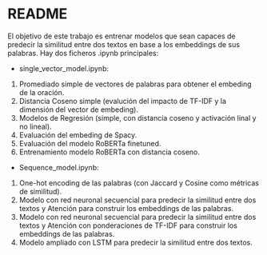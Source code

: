
# README

El objetivo de este trabajo es entrenar modelos que sean capaces de predecir la similitud entre dos textos en base a los embeddings de sus palabras. 
Hay dos ficheros .ipynb principales:

- single_vector_model.ipynb:
1. Promediado simple de vectores de palabras para obtener el embeding de la oración.
2. Distancia Coseno simple (evalución del impacto de TF-IDF y la dimensión del vector de embeding).
3. Modelos de Regresión (simple, con distancia coseno y activación linal y no lineal).
4. Evaluación del embeding de Spacy.
5. Evaluación del modelo RoBERTa finetuned.
6. Entrenamiento modelo RoBERTa con distancia coseno.

- Sequence_model.ipynb: 
1. One-hot encoding de las palabras (con Jaccard y Cosine como métricas de similitud).
2. Modelo con red neuronal secuencial para predecir la similitud entre dos textos y Atención para construir los embeddings de las palabras.
3. Modelo con red neuronal secuencial para predecir la similitud entre dos textos y Atención con ponderaciones de TF-IDF para construir los embeddings de las palabras.
4. Modelo ampliado con LSTM para predecir la similitud entre dos textos.

